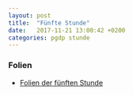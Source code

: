 ```yaml
---
layout: post
title:  "Fünfte Stunde"
date:   2017-11-21 13:00:42 +0200
categories: pgdp stunde
---
```

### Folien
- [Folien der fünften Stunde](/~wernerbe/pgdp/assets/slides/pgdp-tutorium-05.pdf)
